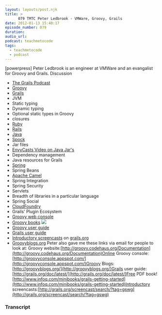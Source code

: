 ```yaml
---
layout: layouts/post.njk
title: >
      079 TMTC Peter Ledbrook - VMWare, Groovy, Grails
date: 2012-01-13 15:40:17
episode_number: 079
duration: 
audio_url: 
podcast: teachmetocode
tags: 
  - teachmetocode
  - podcast
---
```


[powerpress] Peter Ledbrook is an engineer at VMWare and an evangalist for Groovy and Grails. Discussion

- [The Grails Podcast](http://grailspodcast.com/blog/list)
- [Groovy](http://groovy.codehaus.org/)
- [Grails](http://grails.org)
- JVM
- Static typing
- Dynamic typing
- Optional static types in Groovy
- closures
- [Ruby](http://ruby-lang.org)
- [Rails](http://rubyonrails.org)
- [Java](http://java.sun.com)
- [Spock](http://code.google.com/p/spock/)
- Jar files
- [EnvyCasts Video on Java Jar's](http://www.youtube.com/watch?v=PQbuyKUaKFo)
- Dependency management
- Java resources for Grails
- [Spring](http://www.springsource.org/)
- Spring Beans
- [Apache Camel](http://camel.apache.org/)
- Spring Integration
- Spring Security
- Servlets
- Breadth of libraries in a particular language
- Spring Social
- [CloudFoundry](http://www.cloudfoundry.com/)
- Grails' Plugin Ecosystem
- [Groovy web console](http://groovyconsole.appspot.com)
- [Groovy books](http://www.amazon.com/mn/search/?_encoding=UTF8&x=0&tag=chamaxwoo-20&linkCode=ur2&y=0&camp=1789&creative=390957&field-keywords=groovy%20programming&url=search-alias%3Dstripbooks&sprefix=groovy%20programming) ![](https://www.assoc-amazon.com/e/ir?t=chamaxwoo-20&l=ur2&o=1)
- [Groovy user guide](http://groovy.codehaus.org/User+Guide)
- [Grails user guide](http://grails.org/doc/latest/)
- [Introductory screencasts](http://grails.org/Grails+Screencasts) on [grails.org](http://grails.org)
- [Groovyblogs.org](http://groovyblogs.org)
Peter also gave me these links via email for people to look at: Groovy website:[http://groovy.codehaus.org/Documentation](http://groovy.codehaus.org/Documentation)Online Groovy console:[http://groovyconsole.appspot.com/](http://groovyconsole.appspot.com/)Groovy Blogs:[http://groovyblogs.org/](http://groovyblogs.org/)Grails user guide:[http://grails.org/doc/latest/](http://grails.org/doc/latest/)Free PDF book![http://www.infoq.com/minibooks/grails-getting-started](http://www.infoq.com/minibooks/grails-getting-started)Introductory screencasts:[http://grails.org/screencast/search/?tag=gswg](http://grails.org/screencast/search/?tag=gswg)

### Transcript


